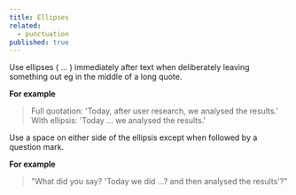 ```yaml
---
title: Ellipses
related: 
  - punctuation
published: true
---
```


Use ellipses ( ... ) immediately after text when deliberately leaving something out eg in the middle of a long quote.

**For example**

> Full quotation: 'Today, after user research, we analysed the results.'
> With ellipsis: 'Today ... we analysed the results.'

Use a space on either side of the ellipsis except when followed by a question mark.

**For example**

> "What did you say? 'Today we did ...? and then analysed the results'?"